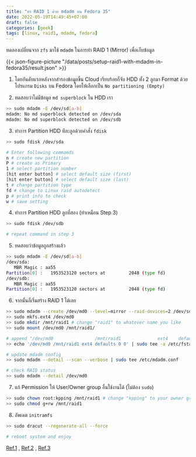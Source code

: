 ```yaml
---
title: "ทำ RAID 1 ด้วย mdadm บน Fedora 35"
date: 2022-05-19T14:49:45+07:00
draft: false
categories: [geek]
tags: [linux, raid1, mdadm, fedora]
---
```


ทดลองเปลี่ยนจาก `zfs` มาใช้ `mdadm` ในการทำ RAID 1 (Mirror) เพื่อเก็บข้อมูล

{{< json-figure-picture "/data/posts/setup-raid1-with-mdadm-in-fedora35/result.json" >}}

<!--more-->

1. โดยอันดับแรกหลังจากสำรองข้อมูลขึ้น Cloud เรียบร้อยก็จับ HDD ทั้ง 2 ลูกมา Format ด้วยโปรแกรม `Disks` บน Fedora โดยให้เลือกเป็น `No partitioning (Empty)`

2. ทดสอบว่าไม่มีข้อมูล `md superblock` ใน HDD เรา

```bash
>> sudo mdadm -E /dev/sd[a-b]
mdadm: No md superblock detected on /dev/sda
mdadm: No md superblock detected on /dev/sdb
```

3. ทำการ Partition HDD ทีละลูกด้วยคำสั่ง `fdisk`

```bash
>> sudo fdisk /dev/sda

# Enter following commands
n # create new partition
P # create as Primary
1 # select partition number
[hit enter button] # select default size (first)
[hit enter button] # select default size (last)
t # change partition type
fd # change to Linux raid autodetect
p # print info to check
w # save setting
```

4. ทำการ Partition HDD ลูกที่สอง (ทำเหมือน Step 3)

```bash
>> sudo fdisk /dev/sdb

# repeat command in step 3
```

5. ทดสอบว่าข้อมูลถูกสร้างแล้ว

```bash
>> sudo mdadm -E /dev/sd[a-b]
/dev/sda:
   MBR Magic : aa55
Partition[0] :   1953523120 sectors at         2048 (type fd)
/dev/sdb:
   MBR Magic : aa55
Partition[0] :   1953523120 sectors at         2048 (type fd)
```

6. จากนั้นก็เริ่มสร้าง RAID 1 ได้เลย

```bash
>> sudo mdadm --create /dev/md0 --level=mirror --raid-devices=2 /dev/sd[a-b]1
>> sudo mkfs.ext4 /dev/md0
>> sudo mkdir /mnt/raid1 # change "raid1" to whatever name you like
>> sudo mount /dev/md0 /mnt/raid1/

# append "/dev/md0                /mnt/raid1              ext4    defaults        0 0" to /etc/fstab
>> echo '/dev/md0 /mnt/raid1 ext4 defaults 0 0' | sudo tee -a /etc/fstab

# update mdadm config
>> sudo mdadm --detail --scan --verbose | sudo tee /etc/mdadm.conf

# check RAID status
>> sudo mdadm --detail /dev/md0
```

7. แก้ Permission ให้ User/Owner group อื่นใช้งานได้ (ไม่ต้อง `sudo`)

```bash
>> sudo chown root:kpping /mnt/raid1 # change "kpping" to your owner group
>> sudo chmod g+rw /mnt/raid1
```

8. อัพเดต `initramfs`

```bash
>> sudo dracut --regenerate-all --force

# reboot system and enjoy
```

[Ref.1](https://www.tecmint.com/create-raid1-in-linux/)
, [Ref.2](https://www.digitalocean.com/community/tutorials/how-to-create-raid-arrays-with-mdadm-on-ubuntu-18-04)
, [Ref.3](https://www.linux.org/threads/changing-raid-1array-permissions-from-root-to-user.29715/)
